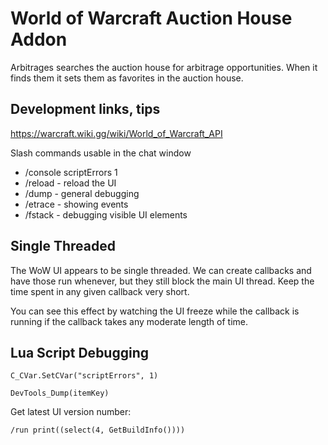 # World of Warcraft Auction House Addon

Arbitrages searches the auction house for arbitrage opportunities. When it finds them it sets them as favorites in the auction house.

## Development links, tips

https://warcraft.wiki.gg/wiki/World_of_Warcraft_API

Slash commands usable in the chat window
* /console scriptErrors 1
* /reload - reload the UI
* /dump - general debugging
* /etrace - showing events
* /fstack - debugging visible UI elements

## Single Threaded

The WoW UI appears to be single threaded. We can create callbacks and have those
run whenever, but they still block the main UI thread. Keep the time spent in any
given callback very short.

You can see this effect by watching the UI freeze while the callback is running
if the callback takes any moderate length of time.

## Lua Script Debugging

`C_CVar.SetCVar("scriptErrors", 1)`

`DevTools_Dump(itemKey)`

Get latest UI version number:

```shell
/run print((select(4, GetBuildInfo())))
```